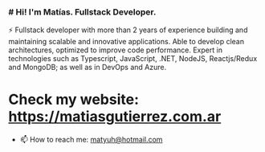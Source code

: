 ### # Hi! I'm Matías. Fullstack Developer.

⚡ Fullstack developer with more than 2 years of experience building and maintaining scalable and innovative applications. Able to develop clean architectures, optimized to improve code performance. Expert in technologies such as Typescript, JavaScript, .NET, NodeJS, Reactjs/Redux and MongoDB; as well as in DevOps and Azure.

# Check my website: https://matiasgutierrez.com.ar 

- 📫 How to reach me: matyuh@hotmail.com
